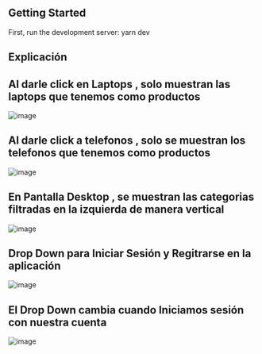 ## Getting Started

First, run the development server:
yarn dev

## Explicación 

## Al darle click en Laptops , solo muestran las laptops que tenemos como productos
![image](https://github.com/StefanoZevallos/Ecommerce_Proyecto_Colaborativo/assets/107054283/ac371764-f0d2-4af1-85f2-78ba33079261)

## Al darle click a telefonos , solo se muestran los telefonos que tenemos como productos
![image](https://github.com/StefanoZevallos/Ecommerce_Proyecto_Colaborativo/assets/107054283/3b3c8668-058e-4d91-9200-bf554988759d)

## En Pantalla Desktop , se muestran las categorias filtradas en la izquierda de manera vertical
![image](https://github.com/StefanoZevallos/Ecommerce_Proyecto_Colaborativo/assets/107054283/dfa92771-385d-4043-9699-e7ded5388325)

## Drop Down para Iniciar Sesión y Regitrarse en la aplicación
![image](https://github.com/StefanoZevallos/Ecommerce_Proyecto_Colaborativo/assets/107054283/de10a4fc-82c4-4b40-aedd-2f8496ce91f5)

## El Drop Down cambia cuando Iniciamos sesión con nuestra cuenta
![image](https://github.com/StefanoZevallos/Ecommerce_Proyecto_Colaborativo/assets/107054283/11b5d579-b5b0-40dd-ba53-e2a4347d0ca5)
